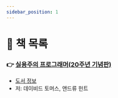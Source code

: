 ```yaml
---
sidebar_position: 1
---
```


# 🚀 책 목록

### 👉 [실용주의 프로그래머(20주년 기념판)](/docs/etc/pragmatic-programmer/table-of-contents)
- [도서 정보](http://www.yes24.com/Product/Goods/107077663)
- 저: 데이비드 토머스, 앤드류 헌트
